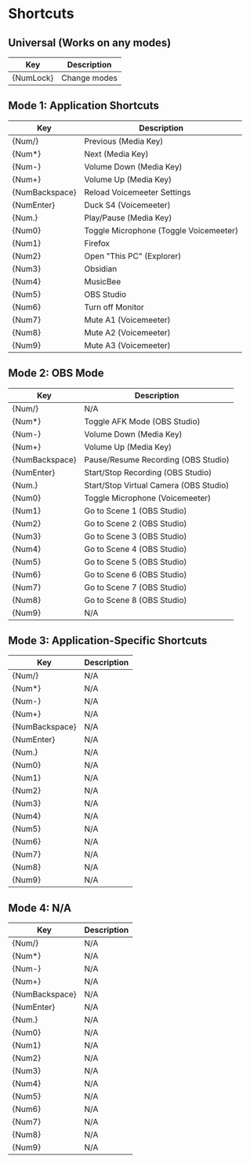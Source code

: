 # Shortcuts

## Universal (Works on any modes)

| Key            | Description                               |
|----------------|-------------------------------------------|
| {NumLock}      | Change modes                              |

## Mode 1: Application Shortcuts

| Key            | Description                               |
|----------------|-------------------------------------------|
| {Num/}         | Previous (Media Key)                      |
| {Num*}         | Next (Media Key)                          |
| {Num-}         | Volume Down (Media Key)                   |
| {Num+}         | Volume Up (Media Key)                     |
| {NumBackspace} | Reload Voicemeeter Settings               |
| {NumEnter}     | Duck S4 (Voicemeeter)                     |
| {Num.}         | Play/Pause (Media Key)                    |
| {Num0}         | Toggle Microphone (Toggle Voicemeeter)    |
| {Num1}         | Firefox                                   |
| {Num2}         | Open "This PC" (Explorer)                 |
| {Num3}         | Obsidian                                  |
| {Num4}         | MusicBee                                  |
| {Num5}         | OBS Studio                                |
| {Num6}         | Turn off Monitor                          |
| {Num7}         | Mute A1 (Voicemeeter)                     |
| {Num8}         | Mute A2 (Voicemeeter)                     |
| {Num9}         | Mute A3 (Voicemeeter)                     |

## Mode 2: OBS Mode

| Key            | Description                               |
|----------------|-------------------------------------------|
| {Num/}         | N/A                                       |
| {Num*}         | Toggle AFK Mode (OBS Studio)              |
| {Num-}         | Volume Down (Media Key)                   |
| {Num+}         | Volume Up (Media Key)                     |
| {NumBackspace} | Pause/Resume Recording (OBS Studio)       |
| {NumEnter}     | Start/Stop Recording (OBS Studio)         |
| {Num.}         | Start/Stop Virtual Camera (OBS Studio)    |
| {Num0}         | Toggle Microphone (Voicemeeter)           |
| {Num1}         | Go to Scene 1 (OBS Studio)                |
| {Num2}         | Go to Scene 2 (OBS Studio)                |
| {Num3}         | Go to Scene 3 (OBS Studio)                |
| {Num4}         | Go to Scene 4 (OBS Studio)                |
| {Num5}         | Go to Scene 5 (OBS Studio)                |
| {Num6}         | Go to Scene 6 (OBS Studio)                |
| {Num7}         | Go to Scene 7 (OBS Studio)                |
| {Num8}         | Go to Scene 8 (OBS Studio)                |
| {Num9}         | N/A                                       |

## Mode 3: Application-Specific Shortcuts

| Key            | Description                               |
|----------------|-------------------------------------------|
| {Num/}         |    N/A                                    |
| {Num*}         |    N/A                                    |
| {Num-}         |    N/A                                    |
| {Num+}         |    N/A                                    |
| {NumBackspace} |    N/A                                    |
| {NumEnter}     |    N/A                                    |
| {Num.}         |    N/A                                    |
| {Num0}         |    N/A                                    |
| {Num1}         |    N/A                                    |
| {Num2}         |    N/A                                    |
| {Num3}         |    N/A                                    |
| {Num4}         |    N/A                                    |
| {Num5}         |    N/A                                    |
| {Num6}         |    N/A                                    |
| {Num7}         |    N/A                                    |
| {Num8}         |    N/A                                    |
| {Num9}         |    N/A                                    |

## Mode 4: N/A

| Key            | Description                               |
|----------------|-------------------------------------------|
| {Num/}         |    N/A                                    |
| {Num*}         |    N/A                                    |
| {Num-}         |    N/A                                    |
| {Num+}         |    N/A                                    |
| {NumBackspace} |    N/A                                    |
| {NumEnter}     |    N/A                                    |
| {Num.}         |    N/A                                    |
| {Num0}         |    N/A                                    |
| {Num1}         |    N/A                                    |
| {Num2}         |    N/A                                    |
| {Num3}         |    N/A                                    |
| {Num4}         |    N/A                                    |
| {Num5}         |    N/A                                    |
| {Num6}         |    N/A                                    |
| {Num7}         |    N/A                                    |
| {Num8}         |    N/A                                    |
| {Num9}         |    N/A                                    |
